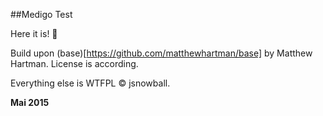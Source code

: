 ##Medigo Test

Here it is! :tada:  

Build upon (base)[https://github.com/matthewhartman/base] by Matthew Hartman. License is according.   

Everything else is WTFPL &copy; jsnowball.  

**Mai 2015**
